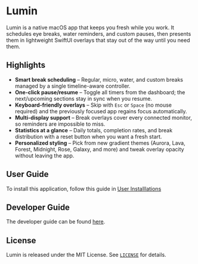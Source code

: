 # Lumin

Lumin is a native macOS app that keeps you fresh while you work. It schedules eye breaks, water reminders, and custom pauses, then presents them in lightweight SwiftUI overlays that stay out of the way until you need them.

## Highlights

- **Smart break scheduling** – Regular, micro, water, and custom breaks managed by a single timeline-aware controller.
- **One-click pause/resume** – Toggle all timers from the dashboard; the next/upcoming sections stay in sync when you resume.
- **Keyboard-friendly overlays** – Skip with `Esc` or `Space` (no mouse required) and the previously focused app regains focus automatically.
- **Multi-display support** – Break overlays cover every connected monitor, so reminders are impossible to miss.
- **Statistics at a glance** – Daily totals, completion rates, and break distribution with a reset button when you want a fresh start.
- **Personalized styling** – Pick from new gradient themes (Aurora, Lava, Forest, Midnight, Rose, Galaxy, and more) and tweak overlay opacity without leaving the app.

## User Guide
To install this application, follow this guide in [User Installlations](./Docs/UserInstallation.md)


## Developer Guide
The developer guide can be found [here](Docs/DeveloperDoc.md).

## License

Lumin is released under the MIT License. See [`LICENSE`](LICENSE) for details.
